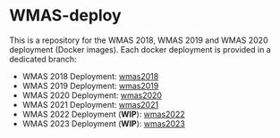 # WMAS-deploy
This is a repository for the WMAS 2018, WMAS 2019 and WMAS 2020 deployment (Docker images). Each docker deployment is provided in a dedicated branch:

* WMAS 2018 Deployment: [wmas2018](../../tree/wmas2018)
* WMAS 2019 Deployment: [wmas2019](../../tree/wmas2019)
* WMAS 2020 Deployment: [wmas2020](../../tree/wmas2020)
* WMAS 2021 Deployment: [wmas2021](../../tree/wmas2021)
* WMAS 2022 Deployment (**WIP**): [wmas2022](../../tree/wmas2022)
* WMAS 2023 Deployment (**WIP**): [wmas2023](../../tree/wmas2023)
